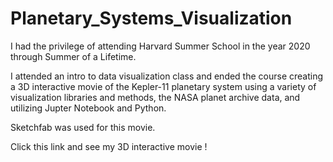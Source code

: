 # Planetary_Systems_Visualization

I had the privilege of attending Harvard Summer School in the year 2020 through Summer of a Lifetime. 

I attended an intro to data visualization class and ended the course creating a 3D interactive movie of the Kepler-11 planetary system using a variety of visualization libraries and methods, the NASA planet archive data, and utilizing Jupter Notebook and Python.

Sketchfab was used for this movie.

Click this link and see my 3D interactive movie ! 
